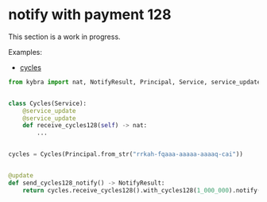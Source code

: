 # notify with payment 128

This section is a work in progress.

Examples:

-   [cycles](https://github.com/demergent-labs/kybra/tree/main/examples/cycles)

```python
from kybra import nat, NotifyResult, Principal, Service, service_update, update


class Cycles(Service):
    @service_update
    @service_update
    def receive_cycles128(self) -> nat:
        ...


cycles = Cycles(Principal.from_str("rrkah-fqaaa-aaaaa-aaaaq-cai"))


@update
def send_cycles128_notify() -> NotifyResult:
    return cycles.receive_cycles128().with_cycles128(1_000_000).notify()
```
